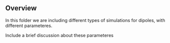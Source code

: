 ## Overview ## 
In this folder we are including different types of simulations for dipoles, with different parameteres. 

Include a brief discussion about these parameteres 

